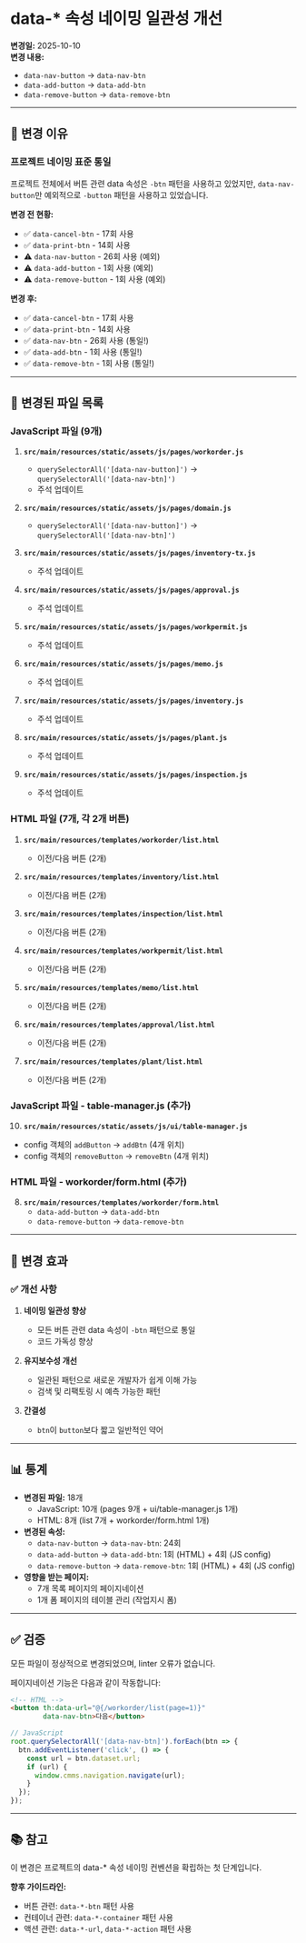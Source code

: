 # data-* 속성 네이밍 일관성 개선

**변경일:** 2025-10-10  
**변경 내용:** 
- `data-nav-button` → `data-nav-btn`
- `data-add-button` → `data-add-btn`
- `data-remove-button` → `data-remove-btn`

---

## 📌 변경 이유

### 프로젝트 네이밍 표준 통일
프로젝트 전체에서 버튼 관련 data 속성은 `-btn` 패턴을 사용하고 있었지만, `data-nav-button`만 예외적으로 `-button` 패턴을 사용하고 있었습니다.

**변경 전 현황:**
- ✅ `data-cancel-btn` - 17회 사용
- ✅ `data-print-btn` - 14회 사용
- ⚠️ `data-nav-button` - 26회 사용 (예외)
- ⚠️ `data-add-button` - 1회 사용 (예외)
- ⚠️ `data-remove-button` - 1회 사용 (예외)

**변경 후:**
- ✅ `data-cancel-btn` - 17회 사용
- ✅ `data-print-btn` - 14회 사용
- ✅ `data-nav-btn` - 26회 사용 (통일!)
- ✅ `data-add-btn` - 1회 사용 (통일!)
- ✅ `data-remove-btn` - 1회 사용 (통일!)

---

## 📝 변경된 파일 목록

### JavaScript 파일 (9개)

1. **`src/main/resources/static/assets/js/pages/workorder.js`**
   - `querySelectorAll('[data-nav-button]')` → `querySelectorAll('[data-nav-btn]')`
   - 주석 업데이트

2. **`src/main/resources/static/assets/js/pages/domain.js`**
   - `querySelectorAll('[data-nav-button]')` → `querySelectorAll('[data-nav-btn]')`

3. **`src/main/resources/static/assets/js/pages/inventory-tx.js`**
   - 주석 업데이트

4. **`src/main/resources/static/assets/js/pages/approval.js`**
   - 주석 업데이트

5. **`src/main/resources/static/assets/js/pages/workpermit.js`**
   - 주석 업데이트

6. **`src/main/resources/static/assets/js/pages/memo.js`**
   - 주석 업데이트

7. **`src/main/resources/static/assets/js/pages/inventory.js`**
   - 주석 업데이트

8. **`src/main/resources/static/assets/js/pages/plant.js`**
   - 주석 업데이트

9. **`src/main/resources/static/assets/js/pages/inspection.js`**
   - 주석 업데이트

### HTML 파일 (7개, 각 2개 버튼)

1. **`src/main/resources/templates/workorder/list.html`**
   - 이전/다음 버튼 (2개)

2. **`src/main/resources/templates/inventory/list.html`**
   - 이전/다음 버튼 (2개)

3. **`src/main/resources/templates/inspection/list.html`**
   - 이전/다음 버튼 (2개)

4. **`src/main/resources/templates/workpermit/list.html`**
   - 이전/다음 버튼 (2개)

5. **`src/main/resources/templates/memo/list.html`**
   - 이전/다음 버튼 (2개)

6. **`src/main/resources/templates/approval/list.html`**
   - 이전/다음 버튼 (2개)

7. **`src/main/resources/templates/plant/list.html`**
   - 이전/다음 버튼 (2개)

### JavaScript 파일 - table-manager.js (추가)

10. **`src/main/resources/static/assets/js/ui/table-manager.js`**
   - config 객체의 `addButton` → `addBtn` (4개 위치)
   - config 객체의 `removeButton` → `removeBtn` (4개 위치)

### HTML 파일 - workorder/form.html (추가)

8. **`src/main/resources/templates/workorder/form.html`**
   - `data-add-button` → `data-add-btn`
   - `data-remove-button` → `data-remove-btn`

---

## 🎯 변경 효과

### ✅ 개선 사항

1. **네이밍 일관성 향상**
   - 모든 버튼 관련 data 속성이 `-btn` 패턴으로 통일
   - 코드 가독성 향상

2. **유지보수성 개선**
   - 일관된 패턴으로 새로운 개발자가 쉽게 이해 가능
   - 검색 및 리팩토링 시 예측 가능한 패턴

3. **간결성**
   - `btn`이 `button`보다 짧고 일반적인 약어

---

## 📊 통계

- **변경된 파일:** 18개
  - JavaScript: 10개 (pages 9개 + ui/table-manager.js 1개)
  - HTML: 8개 (list 7개 + workorder/form.html 1개)
- **변경된 속성:**
  - `data-nav-button` → `data-nav-btn`: 24회
  - `data-add-button` → `data-add-btn`: 1회 (HTML) + 4회 (JS config)
  - `data-remove-button` → `data-remove-btn`: 1회 (HTML) + 4회 (JS config)
- **영향을 받는 페이지:** 
  - 7개 목록 페이지의 페이지네이션
  - 1개 폼 페이지의 테이블 관리 (작업지시 폼)

---

## ✅ 검증

모든 파일이 정상적으로 변경되었으며, linter 오류가 없습니다.

페이지네이션 기능은 다음과 같이 작동합니다:

```html
<!-- HTML -->
<button th:data-url="@{/workorder/list(page=1)}" 
        data-nav-btn>다음</button>
```

```javascript
// JavaScript
root.querySelectorAll('[data-nav-btn]').forEach(btn => {
  btn.addEventListener('click', () => {
    const url = btn.dataset.url;
    if (url) {
      window.cmms.navigation.navigate(url);
    }
  });
});
```

---

## 📚 참고

이 변경은 프로젝트의 data-* 속성 네이밍 컨벤션을 확립하는 첫 단계입니다.

**향후 가이드라인:**
- 버튼 관련: `data-*-btn` 패턴 사용
- 컨테이너 관련: `data-*-container` 패턴 사용
- 액션 관련: `data-*-url`, `data-*-action` 패턴 사용

